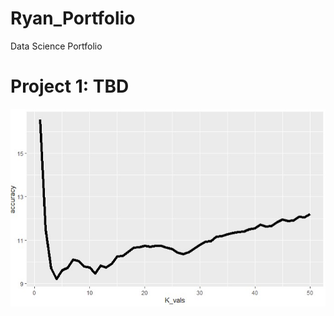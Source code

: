 # Ryan_Portfolio
Data Science Portfolio

# Project 1: TBD

![](https://github.com/hassrm08/Ryan_Portfolio/blob/main/images/Screenshot%202021-09-08%20095120.jpg)
